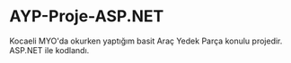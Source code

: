 # AYP-Proje-ASP.NET
 Kocaeli MYO'da okurken yaptığım basit Araç Yedek Parça konulu projedir. ASP.NET ile kodlandı.
